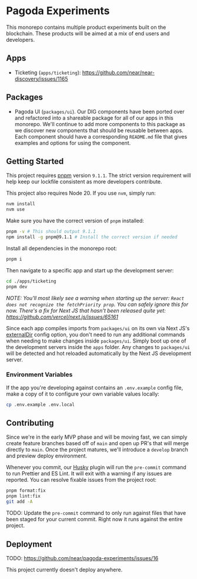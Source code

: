 # Pagoda Experiments

This monorepo contains multiple product experiments built on the blockchain. These products will be aimed at a mix of end users and developers.

## Apps

- Ticketing (`apps/ticketing`): https://github.com/near/near-discovery/issues/1165

## Packages

- Pagoda UI (`packages/ui`). Our DIG components have been ported over and refactored into a shareable package for all of our apps in this monorepo. We'll continue to add more components to this package as we discover new components that should be reusable between apps. Each component should have a corresponding `README.md` file that gives examples and options for using the component.

## Getting Started

This project requires [pnpm](https://pnpm.io/installation) version `9.1.1`. The strict version requirement will help keep our lockfile consistent as more developers contribute.

This project also requires Node 20. If you use `nvm`, simply run:

```bash
nvm install
nvm use
```

Make sure you have the correct version of `pnpm` installed:

```bash
pnpm -v # This should output 9.1.1
npm install -g pnpm@9.1.1 # Install the correct version if needed
```

Install all dependencies in the monorepo root:

```bash
pnpm i
```

Then navigate to a specific app and start up the development server:

```bash
cd ./apps/ticketing
pnpm dev
```

_NOTE: You'll most likely see a warning when starting up the server: `React does not recognize the fetchPriority prop`. You can safely ignore this for now. There's a fix for Next JS that hasn't been released quite yet: https://github.com/vercel/next.js/issues/65161_

Since each app compiles imports from `packages/ui` on its own via Next JS's [externalDir](https://stackoverflow.com/a/72842944) config option, you don't need to run any additional commands when needing to make changes inside `packages/ui`. Simply boot up one of the development servers inside the `apps` folder. Any changes to `packages/ui` will be detected and hot reloaded automatically by the Next JS development server.

### Environment Variables

If the app you're developing against contains an `.env.example` config file, make a copy of it to configure your own variable values locally:

```bash
cp .env.example .env.local
```

## Contributing

Since we're in the early MVP phase and will be moving fast, we can simply create feature branches based off of `main` and open up PR's that will merge directly to `main`. Once the project matures, we'll introduce a `develop` branch and preview deploy environment.

Whenever you commit, our [Husky](https://typicode.github.io/husky/) plugin will run the `pre-commit` command to run Prettier and ES Lint. It will exit with a warning if any issues are reported. You can resolve fixable issues from the project root:

```bash
pnpm format:fix
pnpm lint:fix
git add -A
```

TODO: Update the `pre-commit` command to only run against files that have been staged for your current commit. Right now it runs against the entire project.

## Deployment

TODO: https://github.com/near/pagoda-experiments/issues/16

This project currently doesn't deploy anywhere.
